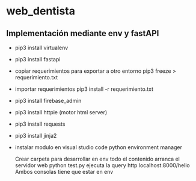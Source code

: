 # web_dentista

## Implementación mediante env y fastAPI

- pip3 install virtualenv
- pip3 install fastapi
- copiar requerimientos para exportar a otro entorno pip3 freeze > requerimiento.txt
- importar requerimientos pip3 install -r requerimiento.txt
- pip3 install firebase_admin
- pip3 install httpie (motor html server)
- pip3 install requests
- pip3 install jinja2
- instalar modulo en visual studio code python environment manager

  Crear carpeta para desarrollar en env todo el contenido
arranca el servidor web python test.py
ejecuta la query http localhost:8000/hello
Ambos consolas tiene que estar en env
